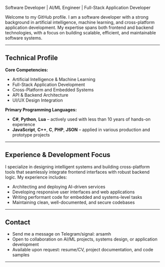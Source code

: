 Software Developer | AI/ML Engineer | Full-Stack Application Developer


Welcome to my GitHub profile. 
I am a software developer with a strong background in artificial intelligence, machine learning, and cross-platform application development. 
My expertise spans both frontend and backend technologies, with a focus on building scalable, efficient, and maintainable software systems.

---

## Technical Profile

**Core Competencies:**
- Artificial Intelligence & Machine Learning
- Full-Stack Application Development
- Cross-Platform and Embedded Systems
- API & Backend Architecture
- UI/UX Design Integration

**Primary Programming Languages:**
- **C#**, **Python**, **Lua** – actively used with less than 10 years of hands-on experience
- **JavaScript**, **C++**, **C**, **PHP**, **JSON** – applied in various production and prototype projects

---

## Experience & Development Focus

I specialize in designing intelligent systems and building cross-platform tools that seamlessly integrate frontend interfaces with robust backend logic. My experience includes:
- Architecting and deploying AI-driven services
- Developing responsive user interfaces and web applications
- Writing performant code for embedded and systems-level tasks
- Maintaining clean, well-documented, and secure codebases

---

## Contact 

- Send me a message on Telegram/signal: arsamh
-  Open to collaboration on AI/ML projects, systems design, or application development
-  Available upon request: resume/CV, project documentation, and code samples

---

